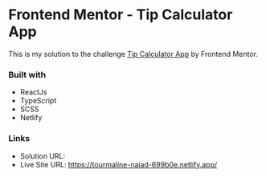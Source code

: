 # Frontend Mentor - Tip Calculator App

This is my solution to the challenge [Tip Calculator App](https://www.frontendmentor.io/challenges/tip-calculator-app-ugJNGbJUX) by Frontend Mentor.

### Built with

- ReactJs
- TypeScript
- SCSS
- Netlify

### Links

- Solution URL:
- Live Site URL: <https://tourmaline-naiad-699b0e.netlify.app/>
